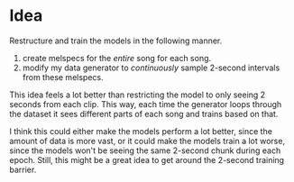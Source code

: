 
# Idea

Restructure and train the models in the following manner.

1. create melspecs for the _entire_ song for each song.
2. modify my data generator to _continuously_ sample 2-second intervals from
   these melspecs.

This idea feels a lot better than restricting the model to only seeing 2 seconds
from each clip. This way, each time the generator loops through the dataset
it sees different parts of each song and trains based on that.

I think this could either make the models perform a lot better, since the amount
of data is more vast, or it could make the models train a lot worse, since the
models won't be seeing the same 2-second chunk during each epoch. Still, this
might be a great idea to get around the 2-second training barrier.


